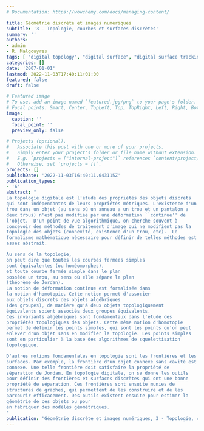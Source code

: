 ```yaml
---
# Documentation: https://wowchemy.com/docs/managing-content/

title: Géométrie discréte et images numériques
subtitle: '3 - Topologie, courbes et surfaces discrètes'
summary: ''
authors:
- admin
- R. Malgouyres
tags: [ "digital topology", "digital surface", "digital surface tracking", "Jordan pairs", "digital homotopy", "Jordan theorem", "curve index", "nD" ]
categories: []
date: '2007-01-01'
lastmod: 2022-11-03T17:40:11+01:00
featured: false
draft: false

# Featured image
# To use, add an image named `featured.jpg/png` to your page's folder.
# Focal points: Smart, Center, TopLeft, Top, TopRight, Left, Right, BottomLeft, Bottom, BottomRight.
image:
  caption: ''
  focal_point: ''
  preview_only: false

# Projects (optional).
#   Associate this post with one or more of your projects.
#   Simply enter your project's folder or file name without extension.
#   E.g. `projects = ["internal-project"]` references `content/project/deep-learning/index.md`.
#   Otherwise, set `projects = []`.
projects: []
publishDate: '2022-11-03T16:40:11.043115Z'
publication_types:
- '6'
abstract: "
La topologie digitale est l'étude des propriétés des objets discrets
qui sont indépendantes de leurs propriétés métriques. L'existence d'un
trou dans un objet (au sens où un anneau a un trou et un pantalon a
deux trous) n'est pas modifiée par une déformation ``continue'' de
l'objet.  D'un point de vue algorithmique, on cherche souvent à
concevoir des méthodes de traitement d'image qui ne modifient pas la
topologie des objets (connexité, existence d'un trou, etc).  Le
formalisme mathématique nécessaire pour définir de telles méthodes est
assez abstrait.

Au sens de la topologie,
on peut dire que toutes les courbes fermées simples
sont équivalentes (ou homéomorphes),
et toute courbe fermée simple dans le plan
possède un trou, au sens où elle sépare le plan
(théorème de Jordan).
La notion de déformation continue est formalisée dans
la notion d'homotopie. Cette notion permet d'associer
aux objets discrets des objets algébriques
(des groupes), de manière qu'à deux objets topologiquement
équivalents soient associés deux groupes équivalents.
Ces invariants algébriques sont fondamentaux dans l'étude des
propriétés topologiques des objets. Cette même notion d'homotopie
permet de définir les points simples, qui sont les points qu'on peut
enlever d'un objet sans en modifier la topologie. Les points simples
sont en particulier à la base des algorithmes de squelettisation
topologique.

D'autres notions fondamentales en topologie sont les frontières et les
surfaces. Par exemple, la frontière d'un objet connexe sans cavité est
connexe. Une telle frontière doit satisfaire la propriété de
séparation de Jordan. En topologie digitale, on se donne les outils
pour définir des frontières et surfaces discrètes qui ont une bonne
propriété de séparation. Ces frontières sont ensuite munies de
structures de graphes, qui permettent de les construire et de les
parcourir efficacement. Des outils existent ensuite pour estimer la
géométrie de ces objets ou pour
en fabriquer des modèles géométriques.
"
publication: 'Géométrie discréte et images numériques, 3 - Topologie, courbes et surfaces discrètes, *Hermès*, 2007'
---
```

